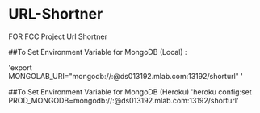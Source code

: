 # URL-Shortner
FOR FCC Project Url Shortner


##To Set Environment Variable for MongoDB (Local) :

'export MONGOLAB_URI="mongodb://<username>:<password>@ds013192.mlab.com:13192/shorturl" '

##To Set Environment Variable for MongoDB (Heroku)
'heroku config:set PROD_MONGODB=mongodb://<username>:<password>@ds013192.mlab.com:13192/shorturl'